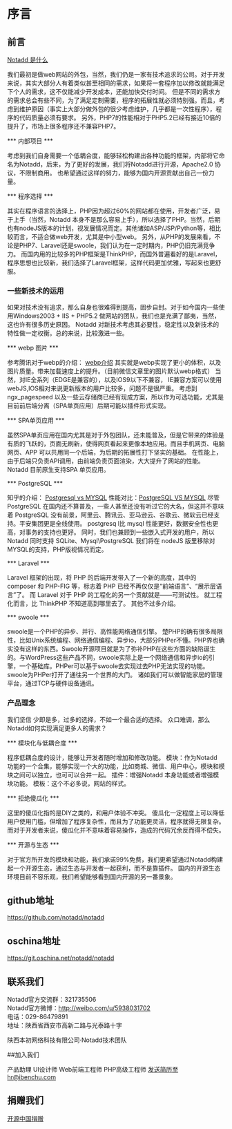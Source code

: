 # 序言

## 前言

[Notadd 是什么](https://blog.ibenchu.com/notadd/what.html)

我们最初是做web网站的外包，当然，我们仍是一家有技术追求的公司。对于开发来说，其实大部分人有着类似甚至相同的需求，如果将一套程序加以修改就能满足下个人的需求，这不仅能减少开发成本，还能加快交付时间。
但是不同的需求方的需求总会有些不同，为了满足定制需要，程序的拓展性就必须特别强。而且，考虑到维护原因（事实上大部分做外包的很少考虑维护，几乎都是一次性程序），程序的代码质量必须有要求。
另外，PHP7的性能相对于PHP5.2已经有接近10倍的提升了，市场上很多程序还不兼容PHP7。

*** 内部项目 ***

考虑到我们自身需要一个低耦合度，能够轻松构建出各种功能的框架，内部将它命名为Notadd，后来，为了更好的发展，我们将Notadd进行开源，Apache2.0 协议，不限制商用。
也希望通过这样的努力，能够为国内开源贡献出自己一份力量。

*** 程序选择 ***

其实在程序语言的选择上，PHP因为超过60%的网站都在使用，开发者广泛，易于上手（当然，Notadd 本身不是那么容易上手），所以选择了PHP。当然，后期也有nodeJS版本的计划，视发展情况而定。其他诸如ASP/JSP/Python等，相比较而言，不适合做web开发，尤其是中小型web。
另外，从PHP的发展来看，不论是PHP7、Laravel还是swoole，我们认为在一定时期内，PHP仍旧充满竞争力。
而国内用的比较多的PHP框架是ThinkPHP，而国外普遍看好的是Laravel，程序思想也比较新，我们选择了Laravel框架，这样代码更加优雅，写起来也更舒服。

### 一些新技术的运用

如果对技术没有追求，那么自身也很难得到提高，固步自封。对于如今国内一些使用Windows2003 + IIS + PHP5.2 做网站的团队，我们也是充满了鄙夷，当然，这也许有很多历史原因。
Notadd 对新技术考虑其必要性，稳定性以及新技术的特性做一定权衡。总的来说，比较激进一些。

*** webp 图片 ***

参考腾讯对于webp的介绍： [webp介绍](https://isux.tencent.com/introduction-of-webp.html)
其实就是webp实现了更小的体积，以及图片质量。带来加载速度上的提升。（目前微信文章里的图片默认webp格式）
当然，对IE全系列（EDGE是兼容的），以及IOS9以下不兼容， IE兼容方案可以使用webJS,IOS相对来说更新版本的用户比较多，问题不是很严重。
考虑到ngx_pagespeed 以及一些云存储商已经有现成方案，所以作为可选功能，尤其是目前前后端分离（SPA单页应用）后期可能以插件形式实现。

*** SPA单页应用 ***

虽然SPA单页应用在国内尤其是对于外包团队，还未能普及，但是它带来的体验是有质的飞跃的，页面无刷新，使得网页看起来更像本地应用。而且手机网页、电脑网页、APP 可以共用同一个后端，为后期的拓展性打下坚实的基础。
在性能上，由于后端只负责API调用，由前端负责页面渲染，大大提升了网站的性能。
Notadd 目前原生支持SPA 单页应用。

*** PostgreSQL ***

知乎的介绍： [Postgresql vs MYSQL](https://www.zhihu.com/question/20010554)
性能对比：[PostgreSQL VS MYSQL](http://blog.csdn.net/liyuming0000/article/details/51240798)
尽管 PostgreSQL 在国内还不算普及，一些人甚至还没有听过它的大名，但这并不意味着 PostgreSQL 没有前景，阿里云、腾讯云、亚马逊云、谷歌云、微软云已经支持。平安集团更是全线使用。
postgresq l比 mysql 性能更好，数据安全性也更高，对事务的支持也更好。
同时，我们也兼顾到一些嵌入式开发的用户，所以 Notadd 同时支持 SQLite、Mysql\PostgreSQL
我们将在 nodeJS 版里移除对MYSQL的支持，PHP版视情况而定。

*** Laravel ***

Laravel 框架的出现，将 PHP 的后端开发带入了一个新的高度，其中的 composer 和 PHP-FIG 等，标志着 PHP 已经不再仅仅是“前端语言”、“展示层语言”了。
而 Laravel 对于 PHP 的工程化的另一个贡献就是——可测试性。
就工程化而言，比 ThinkPHP 不知道高到哪里去了。
其他不过多介绍。

*** swoole ***

swoole是一个PHP的异步、并行、高性能网络通信引擎。
楚PHP的确有很多局限性，比如Unix系统编程、网络通信编程、异步io，大部分PHPer不懂。PHP界也确实没有这样的东西。Swoole开源项目就是为了弥补PHP在这些方面的缺陷诞生的。与WordPress这些产品不同，swoole实际上是一个网络通信和异步io的引擎，一个基础库。PHPer可以基于swoole去实现过去PHP无法实现的功能。swoole为PHPer打开了通往另一个世界的大门。
诸如我们可以做智能家居的管理平台，通过TCP与硬件设备通讯。

### 产品理念

我们坚信 少即是多，过多的选择，不如一个最合适的选择。
众口难调，那么Notadd如何实现满足更多人的需求？

*** 模块化与低耦合度 ***

程序低耦合度的设计，能够让开发者随时增加和修改功能。
模块：作为Notadd 功能的一个合集，能够实现一个大的功能，比如商城、微信、用户中心，模块和模块之间可以独立，也可可以合并一起。
插件：增强Notadd 本身功能或者增强模块功能。
模板：这个不必多说，网站的样式。

*** 拒绝傻瓜化 ***

这里的傻瓜化指的是DIY之类的，和用户体验不冲突。
傻瓜化一定程度上可以降低用户使用门槛，但增加了程序复杂性，而且为了功能更灵活，程序就得无限复杂。
而对于开发者来说，傻瓜化并不意味着容易操作，造成的代码冗余反而得不偿失。

*** 开源与生态 ***

对于官方所开发的模块和功能，我们承诺99%免费，我们更希望通过Notadd构建起一个开源生态，通过生态与开发者一起获利，而不是靠插件。
国内的开源生态环境目前不容乐观，我们希望能够看到国内开源的另一番景象。


## github地址

https://github.com/notadd/notadd

## oschina地址

https://git.oschina.net/notadd/notadd

## 联系我们

Notadd官方交流群：321735506      
Notadd官方微博：http://weibo.com/u/5938031702      
电话：029-86479891       
地址：陕西省西安市高新二路与光泰路十字   

陕西本初网络科技有限公司·Notadd技术团队

##加入我们

产品助理
UI设计师
Web前端工程师
PHP高级工程师
发送简历至hr@ibenchu.com

## 捐赠我们

[开源中国捐赠](https://git.oschina.net/notadd/notadd?donate=true)